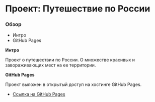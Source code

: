 # Проект: Путешествие по России

### Обзор
* Интро
* GitHub Pages

**Интро**

Проект о путешествии по России. О множестве красивых и завораживающих мест на ее территории.


**GitHub Pages**

Проект выложен в открытый доступ на хостинге GitHub Pages.

* [Ссылка на GitHub Pages](https://p1d3c.github.io/russia/)
